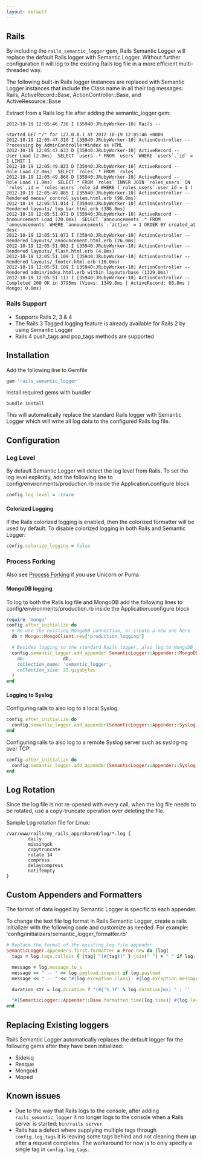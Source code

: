 ```yaml
---
layout: default
---
```


## Rails

By including the `rails_semantic_logger` gem, Rails Semantic Logger will
replace the default Rails logger with Semantic Logger. Without further
configuration it will log to the existing Rails log file in a more efficient
multi-threaded way.

The following built-in Rails logger instances are replaced with Semantic Logger instances
that include the Class name in all their log messages:
Rails, ActiveRecord::Base, ActionController::Base, and ActiveResource::Base

Extract from a Rails log file after adding the semantic_logger gem:

```
2012-10-19 12:05:46.736 I [35940:JRubyWorker-10] Rails --

Started GET "/" for 127.0.0.1 at 2012-10-19 12:05:46 +0000
2012-10-19 12:05:47.318 I [35940:JRubyWorker-10] ActionController --   Processing by AdminController#index as HTML
2012-10-19 12:05:47.633 D [35940:JRubyWorker-10] ActiveRecord --   User Load (2.0ms)  SELECT `users`.* FROM `users` WHERE `users`.`id` = 1 LIMIT 1
2012-10-19 12:05:49.833 D [35940:JRubyWorker-10] ActiveRecord --   Role Load (2.0ms)  SELECT `roles`.* FROM `roles`
2012-10-19 12:05:49.868 D [35940:JRubyWorker-10] ActiveRecord --   Role Load (1.0ms)  SELECT * FROM `roles` INNER JOIN `roles_users` ON `roles`.id = `roles_users`.role_id WHERE (`roles_users`.user_id = 1 )
2012-10-19 12:05:49.885 I [35940:JRubyWorker-10] ActionController -- Rendered menus/_control_system.html.erb (98.0ms)
2012-10-19 12:05:51.014 I [35940:JRubyWorker-10] ActionController -- Rendered layouts/_top_bar.html.erb (386.0ms)
2012-10-19 12:05:51.071 D [35940:JRubyWorker-10] ActiveRecord --   Announcement Load (20.0ms)  SELECT `announcements`.* FROM `announcements` WHERE `announcements`.`active` = 1 ORDER BY created_at desc
2012-10-19 12:05:51.072 I [35940:JRubyWorker-10] ActionController -- Rendered layouts/_announcement.html.erb (26.0ms)
2012-10-19 12:05:51.083 I [35940:JRubyWorker-10] ActionController -- Rendered layouts/_flash.html.erb (4.0ms)
2012-10-19 12:05:51.109 I [35940:JRubyWorker-10] ActionController -- Rendered layouts/_footer.html.erb (16.0ms)
2012-10-19 12:05:51.109 I [35940:JRubyWorker-10] ActionController -- Rendered admin/index.html.erb within layouts/base (1329.0ms)
2012-10-19 12:05:51.113 I [35940:JRubyWorker-10] ActionController -- Completed 200 OK in 3795ms (Views: 1349.0ms | ActiveRecord: 88.0ms | Mongo: 0.0ms)
```

### Rails Support

* Supports Rails 2, 3 & 4
* The Rails 3 Tagged logging feature is already available for Rails 2 by using Semantic Logger
* Rails 4 push_tags and pop_tags methods are supported

## Installation

Add the following line to Gemfile

```ruby
gem 'rails_semantic_logger'
```

Install required gems with bundler

    bundle install

This will automatically replace the standard Rails logger with Semantic Logger
which will write all log data to the configured Rails log file.

## Configuration

### Log Level

By default Semantic Logger will detect the log level from Rails. To set the
log level explicitly, add the following line to
config/environments/production.rb inside the Application.configure block

```ruby
config.log_level = :trace
```

#### Colorized Logging

If the Rails colorized logging is enabled, then the colorized formatter will be used
by default. To disable colorized logging in both Rails and Semantic Logger:

```ruby
config.colorize_logging = false
```

### Process Forking

Also see [Process Forking](forking.html) if you use Unicorn or Puma

#### MongoDB logging

To log to both the Rails log file and MongoDB add the following lines to
config/environments/production.rb inside the Application.configure block

```ruby
require 'mongo'
config.after_initialize do
  # Re-use the existing MongoDB connection, or create a new one here
  db = Mongo::MongoClient.new['production_logging']

  # Besides logging to the standard Rails logger, also log to MongoDB
  config.semantic_logger.add_appender SemanticLogger::Appender::MongoDB.new(
    db:              db,
    collection_name: 'semantic_logger',
    collection_size: 25.gigabytes
  )
end
```

#### Logging to Syslog

Configuring rails to also log to a local Syslog:

```ruby
config.after_initialize do
  config.semantic_logger.add_appender(SemanticLogger::Appender::Syslog.new)
end
```

Configuring rails to also log to a remote Syslog server such as syslog-ng over TCP:

```ruby
config.after_initialize do
  config.semantic_logger.add_appender(SemanticLogger::Appender::Syslog.new(:server => 'tcp://myloghost:514'))
end
```

## Log Rotation

Since the log file is not re-opened with every call, when the log file needs
to be rotated, use a copy-truncate operation over deleting the file.

Sample Log rotation file for Linux:

```
/var/www/rails/my_rails_app/shared/log/*.log {
        daily
        missingok
        copytruncate
        rotate 14
        compress
        delaycompress
        notifempty
}
```

## Custom Appenders and Formatters

The format of data logged by Semantic Logger is specific to each appender.

To change the text file log format in Rails Semantic Logger, create a rails initializer with the following code and customize as needed.
For example: 'config/initializers/semantic_logger_formatter.rb'

```ruby
# Replace the format of the existing log file appender
SemanticLogger.appenders.first.formatter = Proc.new do |log|
  tags = log.tags.collect { |tag| "[#{tag}]" }.join(" ") + " " if log.tags && (log.tags.size > 0)

  message = log.message.to_s
  message << " -- " << log.payload.inspect if log.payload
  message << " -- " << "#{log.exception.class}: #{log.exception.message}\n#{(log.exception.backtrace || []).join("\n")}" if log.exception

  duration_str = log.duration ? "(#{'%.1f' % log.duration}ms) " : ''

  "#{SemanticLogger::Appender::Base.formatted_time(log.time)} #{log.level.to_s[0..0].upcase} [#{$$}:#{log.thread_name}] #{tags}#{duration_str}#{log.name} : #{message}"
end
```

## Replacing Existing loggers

Rails Semantic Logger automatically replaces the default logger for the following gems
after they have been initialized:

- Sidekiq
- Resque
- Mongoid
- Moped

## Known issues

* Due to the way that Rails logs to the console, after adding `rails_semantic_logger` it
no longer logs to the console when a Rails server is started: `bin/rails server`
* Rails has a defect where supplying multiple tags through `config.log_tags` it is
leaving some tags behind and not cleaning them up after a request completes.
The workaround for now is to only specify a single tag in `config.log_tags`.